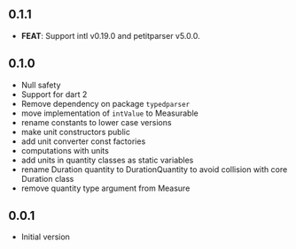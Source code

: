 ## 0.1.1

 - **FEAT**: Support intl v0.19.0 and petitparser v5.0.0.


## 0.1.0

- Null safety
- Support for dart 2
- Remove dependency on package `typedparser`
- move implementation of `intValue` to Measurable
- rename constants to lower case versions
- make unit constructors public
- add unit converter const factories
- computations with units
- add units in quantity classes as static variables
- rename Duration quantity to DurationQuantity to avoid collision with core Duration class
- remove quantity type argument from Measure

## 0.0.1

- Initial version
